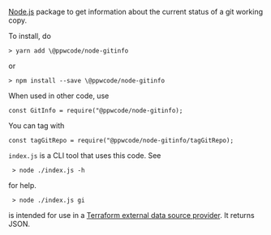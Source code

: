[Node.js] package to get information about the current status of a git working copy.

To install, do

    > yarn add \@ppwcode/node-gitinfo
    
or
    
    > npm install --save \@ppwcode/node-gitinfo

When used in other code, use

    const GitInfo = require("@ppwcode/node-gitinfo);
     
You can tag with
     
    const tagGitRepo = require("@ppwcode/node-gitinfo/tagGitRepo);
     
`index.js` is a CLI tool that uses this code. See
     
     > node ./index.js -h
     
for help.

     > node ./index.js gi
     
is intended for use in a [Terraform external data source provider]. It returns JSON.

[Terraform]: https://peopleware.atlassian.net/wiki/x/CwAvBg
[Node.js]: https://nodejs.org
[Terraform external data source provider]: https://www.terraform.io/docs/providers/external/data_source.html
